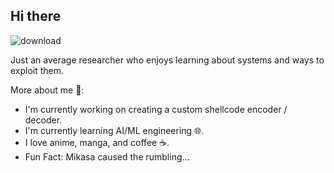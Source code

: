 ## Hi there 
![download](https://github.com/user-attachments/assets/9e3e4122-4ffc-4f49-bf2d-f8df2325f279)

Just an average researcher who enjoys learning about systems and ways to exploit them.

More about me 🤔:
- I'm currently working on creating a custom shellcode encoder / decoder.
- I'm currently learning AI/ML engineering 🌐.
- I love anime, manga, and coffee ☕. 
- Fun Fact: Mikasa caused the rumbling...

<!-- ![Ghost In The Shell - Typing on a keyboard](https://github.com/user-attachments/assets/8ef01e46-8d05-4996-8a18-abcf49d46551)

<!--
**KazamaDono/KazamaDono** is a ✨ _special_ ✨ repository because its `README.md` (this file) appears on your GitHub profile.

Here are some ideas to get you started:

- 🔭 I’m currently working on ...
- 🌱 I’m currently learning ...
- 👯 I’m looking to collaborate on ...
- 🤔 I’m looking for help with ...
- 💬 Ask me about ...
- 📫 How to reach me: ...
- 😄 Pronouns: ...
- ⚡ Fun fact: ...
-->
